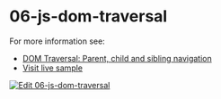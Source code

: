 # 06-js-dom-traversal

For more information see:
- [DOM Traversal: Parent, child and sibling navigation](https://plentistack.com/dom-traversal-parent-child-and-sibling-navigation/?utm_source=github&utm_medium=website&utm_campaign=blog-post)
- [Visit live sample](https://06-js-dom-traversal.vercel.app)

[![Edit 06-js-dom-traversal](https://codesandbox.io/static/img/play-codesandbox.svg)](https://codesandbox.io/s/github/plentistack/js-dom/tree/06-js-dom-traversal/?fontsize=14&hidenavigation=1&theme=dark)
